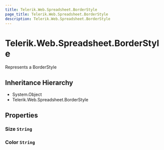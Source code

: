 ```yaml
---
title: Telerik.Web.Spreadsheet.BorderStyle
page_title: Telerik.Web.Spreadsheet.BorderStyle
description: Telerik.Web.Spreadsheet.BorderStyle
---
```


# Telerik.Web.Spreadsheet.BorderStyle

Represents a BorderStyle

## Inheritance Hierarchy

* System.Object
* Telerik.Web.Spreadsheet.BorderStyle

## Properties

###  Size `String`

###  Color `String`

